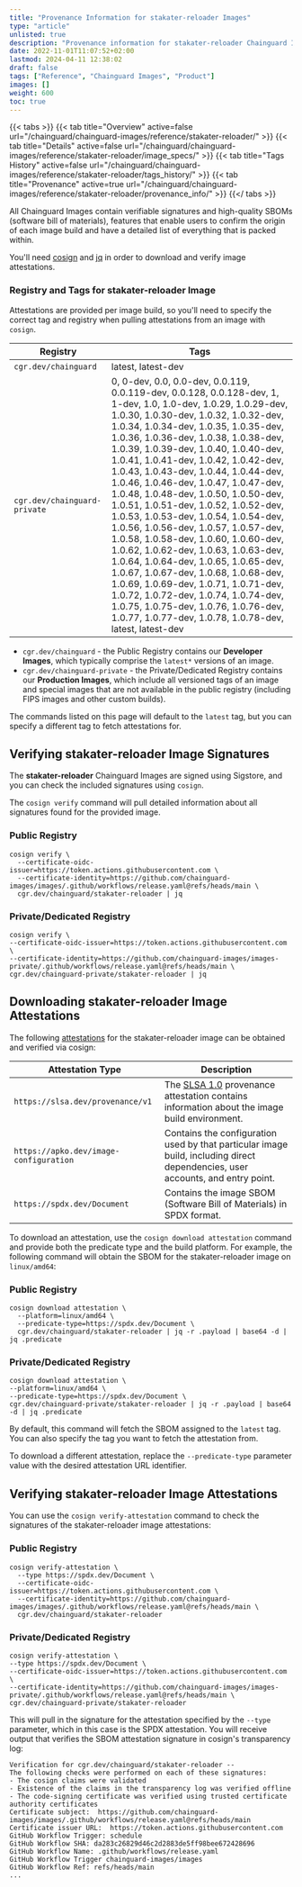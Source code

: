 ```yaml
---
title: "Provenance Information for stakater-reloader Images"
type: "article"
unlisted: true
description: "Provenance information for stakater-reloader Chainguard Image"
date: 2022-11-01T11:07:52+02:00
lastmod: 2024-04-11 12:38:02
draft: false
tags: ["Reference", "Chainguard Images", "Product"]
images: []
weight: 600
toc: true
---
```


{{< tabs >}}
{{< tab title="Overview" active=false url="/chainguard/chainguard-images/reference/stakater-reloader/" >}}
{{< tab title="Details" active=false url="/chainguard/chainguard-images/reference/stakater-reloader/image_specs/" >}}
{{< tab title="Tags History" active=false url="/chainguard/chainguard-images/reference/stakater-reloader/tags_history/" >}}
{{< tab title="Provenance" active=true url="/chainguard/chainguard-images/reference/stakater-reloader/provenance_info/" >}}
{{</ tabs >}}

All Chainguard Images contain verifiable signatures and high-quality SBOMs (software bill of materials), features that enable users to confirm the origin of each image build and have a detailed list of everything that is packed within.

You'll need [cosign](https://docs.sigstore.dev/cosign/overview/) and [jq](https://stedolan.github.io/jq/) in order to download and verify image attestations.

### Registry and Tags for stakater-reloader Image
Attestations are provided per image build, so you'll need to specify the correct tag and registry when pulling attestations from an image with `cosign`.

| Registry                     | Tags                                                                                                                                                                                                                                                                                                                                                                                                                                                                                                                                                                                                                                                                                                                                                                                                                                                                                                                       |
|------------------------------|----------------------------------------------------------------------------------------------------------------------------------------------------------------------------------------------------------------------------------------------------------------------------------------------------------------------------------------------------------------------------------------------------------------------------------------------------------------------------------------------------------------------------------------------------------------------------------------------------------------------------------------------------------------------------------------------------------------------------------------------------------------------------------------------------------------------------------------------------------------------------------------------------------------------------|
| `cgr.dev/chainguard`         | latest, latest-dev                                                                                                                                                                                                                                                                                                                                                                                                                                                                                                                                                                                                                                                                                                                                                                                                                                                                                                         |
| `cgr.dev/chainguard-private` | 0, 0-dev, 0.0, 0.0-dev, 0.0.119, 0.0.119-dev, 0.0.128, 0.0.128-dev, 1, 1-dev, 1.0, 1.0-dev, 1.0.29, 1.0.29-dev, 1.0.30, 1.0.30-dev, 1.0.32, 1.0.32-dev, 1.0.34, 1.0.34-dev, 1.0.35, 1.0.35-dev, 1.0.36, 1.0.36-dev, 1.0.38, 1.0.38-dev, 1.0.39, 1.0.39-dev, 1.0.40, 1.0.40-dev, 1.0.41, 1.0.41-dev, 1.0.42, 1.0.42-dev, 1.0.43, 1.0.43-dev, 1.0.44, 1.0.44-dev, 1.0.46, 1.0.46-dev, 1.0.47, 1.0.47-dev, 1.0.48, 1.0.48-dev, 1.0.50, 1.0.50-dev, 1.0.51, 1.0.51-dev, 1.0.52, 1.0.52-dev, 1.0.53, 1.0.53-dev, 1.0.54, 1.0.54-dev, 1.0.56, 1.0.56-dev, 1.0.57, 1.0.57-dev, 1.0.58, 1.0.58-dev, 1.0.60, 1.0.60-dev, 1.0.62, 1.0.62-dev, 1.0.63, 1.0.63-dev, 1.0.64, 1.0.64-dev, 1.0.65, 1.0.65-dev, 1.0.67, 1.0.67-dev, 1.0.68, 1.0.68-dev, 1.0.69, 1.0.69-dev, 1.0.71, 1.0.71-dev, 1.0.72, 1.0.72-dev, 1.0.74, 1.0.74-dev, 1.0.75, 1.0.75-dev, 1.0.76, 1.0.76-dev, 1.0.77, 1.0.77-dev, 1.0.78, 1.0.78-dev, latest, latest-dev |


- `cgr.dev/chainguard` - the Public Registry contains our **Developer Images**, which typically comprise the `latest*` versions of an image.
- `cgr.dev/chainguard-private` - the Private/Dedicated Registry contains our **Production Images**, which include all versioned tags of an image and special images that are not available in the public registry (including FIPS images and other custom builds).

The commands listed on this page will default to the `latest` tag, but you can specify a different tag to fetch attestations for.

## Verifying stakater-reloader Image Signatures
The **stakater-reloader** Chainguard Images are signed using Sigstore, and you can check the included signatures using `cosign`.

The `cosign verify` command will pull detailed information about all signatures found for the provided image.

### Public Registry

```shell
cosign verify \
  --certificate-oidc-issuer=https://token.actions.githubusercontent.com \
  --certificate-identity=https://github.com/chainguard-images/images/.github/workflows/release.yaml@refs/heads/main \
  cgr.dev/chainguard/stakater-reloader | jq
```

### Private/Dedicated Registry

```shell
cosign verify \
--certificate-oidc-issuer=https://token.actions.githubusercontent.com \
--certificate-identity=https://github.com/chainguard-images/images-private/.github/workflows/release.yaml@refs/heads/main \
cgr.dev/chainguard-private/stakater-reloader | jq
```

## Downloading stakater-reloader Image Attestations

The following [attestations](https://slsa.dev/attestation-model) for the stakater-reloader image can be obtained and verified via cosign:

| Attestation Type | Description |
|----------------|-------------|
| `https://slsa.dev/provenance/v1` | The [SLSA 1.0](https://slsa.dev/spec/v1.0/provenance) provenance attestation contains information about the image build environment. |
| `https://apko.dev/image-configuration` | Contains the configuration used by that particular image build, including direct dependencies, user accounts, and entry point. |
| `https://spdx.dev/Document` | Contains the image SBOM (Software Bill of Materials) in SPDX format. |


To download an attestation, use the `cosign download attestation` command and provide both the predicate type and the build platform. For example, the following command will obtain the SBOM for the stakater-reloader image on `linux/amd64`:

### Public Registry

```shell
cosign download attestation \
  --platform=linux/amd64 \
  --predicate-type=https://spdx.dev/Document \
  cgr.dev/chainguard/stakater-reloader | jq -r .payload | base64 -d | jq .predicate
```

### Private/Dedicated Registry

```shell
cosign download attestation \
--platform=linux/amd64 \
--predicate-type=https://spdx.dev/Document \
cgr.dev/chainguard-private/stakater-reloader | jq -r .payload | base64 -d | jq .predicate
```

By default, this command will fetch the SBOM assigned to the `latest` tag. You can also specify the tag you want to fetch the attestation from.

To download a different attestation, replace the `--predicate-type` parameter value with the desired attestation URL identifier.

## Verifying stakater-reloader Image Attestations
You can use the `cosign verify-attestation` command to check the signatures of the stakater-reloader image attestations:

### Public Registry

```shell
cosign verify-attestation \
  --type https://spdx.dev/Document \
  --certificate-oidc-issuer=https://token.actions.githubusercontent.com \
  --certificate-identity=https://github.com/chainguard-images/images/.github/workflows/release.yaml@refs/heads/main \
  cgr.dev/chainguard/stakater-reloader
```

### Private/Dedicated Registry

```shell
cosign verify-attestation \
--type https://spdx.dev/Document \
--certificate-oidc-issuer=https://token.actions.githubusercontent.com \
--certificate-identity=https://github.com/chainguard-images/images-private/.github/workflows/release.yaml@refs/heads/main \
cgr.dev/chainguard-private/stakater-reloader
```

This will pull in the signature for the attestation specified by the `--type` parameter, which in this case is the SPDX attestation. You will receive output that verifies the SBOM attestation signature in cosign's transparency log:

```
Verification for cgr.dev/chainguard/stakater-reloader --
The following checks were performed on each of these signatures:
- The cosign claims were validated
- Existence of the claims in the transparency log was verified offline
- The code-signing certificate was verified using trusted certificate authority certificates
Certificate subject:  https://github.com/chainguard-images/images/.github/workflows/release.yaml@refs/heads/main
Certificate issuer URL:  https://token.actions.githubusercontent.com
GitHub Workflow Trigger: schedule
GitHub Workflow SHA: da283c26829d46c2d2883de5ff98bee672428696
GitHub Workflow Name: .github/workflows/release.yaml
GitHub Workflow Trigger chainguard-images/images
GitHub Workflow Ref: refs/heads/main
...
```
